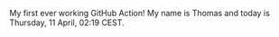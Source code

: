 My first ever working GitHub Action!
My name is Thomas and today is Thursday, 11 April, 02:19 CEST. 
